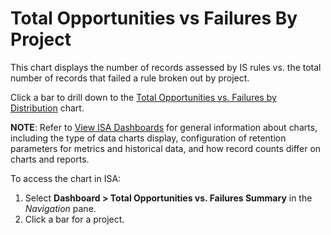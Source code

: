 # Total Opportunities vs Failures By Project

This chart displays the number of records assessed by IS rules vs. the
total number of records that failed a rule broken out by project.

Click a bar to drill down to the [Total Opportunities vs. Failures by
Distribution](Total_Opportunities_vs._Failures_by_Distribution)
chart.

<span style="font-weight: bold;">NOTE</span>: Refer to [View ISA
Dashboards](View_ISA_Dashboards) for general information about
charts, including the type of data charts display, configuration of
retention parameters for metrics and historical data, and how record
counts differ on charts and reports.

To access the chart in ISA:

1.  Select <span style="font-weight: bold;">Dashboard \> Total
    Opportunities vs. Failures Summary</span> in the
    <span style="font-style: italic;">Navigation</span> pane.
2.  Click a bar for a project.
